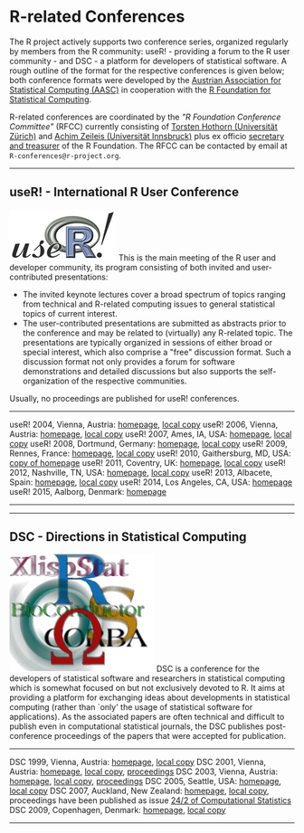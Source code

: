 # R-related Conferences

The R project actively supports two conference series, organized regularly by members from the R community: useR! - providing a forum to the R user community - and DSC - a platform for developers of statistical software. A rough outline of the format for the respective conferences is given below; both conference formats were developed by the [Austrian Association for Statistical Computing (AASC)](http://www.aasc.or.at/) in cooperation with the [R Foundation for Statistical Computing](http://www.R-project.org/foundation).

R-related conferences are coordinated by the *"R Foundation Conference Committee"* (RFCC) currently consisting of [Torsten Hothorn (Universität Zürich)](http://www.biostat.uzh.ch/aboutus/people/hothorn.html) and [Achim Zeileis (Universität Innsbruck)](http://statmath.wu.ac.at/~zeileis/) plus ex officio [secretary and treasurer](foundation/board.html) of the R Foundation. The RFCC can be contacted by email at `R-conferences@r-project.org`.

------------------------------------------------------------------------

## useR! - International R User Conference

![useR logo](useR.png) This is the main meeting of the R user and developer community, its program consisting of both invited and user-contributed presentations:

-   The invited keynote lectures cover a broad spectrum of topics ranging from technical and R-related computing issues to general statistical topics of current interest.
-   The user-contributed presentations are submitted as abstracts prior to the conference and may be related to (virtually) any R-related topic. The presentations are typically organized in sessions of either broad or special interest, which also comprise a "free" discussion format. Such a discussion format not only provides a forum for software demonstrations and detailed discussions but also supports the self-organization of the respective communities.

Usually, no proceedings are published for useR! conferences.

  ------------------------------------ ---------------------------------------------------------------------------------------------------------------------------------------------------
  useR! 2004, Vienna, Austria:         [homepage](http://www.ci.tuwien.ac.at/Conferences/useR-2004), [local copy](http://www.R-project.org/conferences/useR-2004)
  useR! 2006, Vienna, Austria:         [homepage](http://www.R-project.org/useR-2006/), [local copy](http://www.R-project.org/conferences/useR-2006)
  useR! 2007, Ames, IA, USA:           [homepage](http://user2007.org/), [local copy](http://www.R-project.org/conferences/useR-2007)
  useR! 2008, Dortmund, Germany:       [homepage](http://www.R-project.org/useR-2008/), [local copy](http://www.R-project.org/conferences/useR-2008)
  useR! 2009, Rennes, France:          [homepage](http://math.agrocampus-ouest.fr/infoglueDeliverLive/evenements/useR2009), [local copy](http://www.R-project.org/conferences/useR-2009)
  useR! 2010, Gaithersburg, MD, USA:   [copy of homepage](http://www.R-project.org/conferences/useR-2010)
  useR! 2011, Coventry, UK:            [homepage](http://www.warwick.ac.uk/statsdept/useR-2011/), [local copy](http://www.R-project.org/conferences/useR-2011)
  useR! 2012, Nashville, TN, USA:      [homepage](http://biostat.mc.vanderbilt.edu/UseR-2012), [local copy](http://www.R-project.org/conferences/useR-2012)
  useR! 2013, Albacete, Spain:         [homepage](http://www.R-project.org/useR-2013/), [local copy](http://www.R-project.org/conferences/useR-2013)
  useR! 2014, Los Angeles, CA, USA:    [homepage](http://www.R-project.org/useR-2014/)
  useR! 2015, Aalborg, Denmark:        [homepage](http://www.R-project.org/useR-2015/)
  ------------------------------------ ---------------------------------------------------------------------------------------------------------------------------------------------------

------------------------------------------------------------------------

## DSC - Directions in Statistical Computing

![DSC logo](dsc.png) DSC is a conference for the developers of statistical software and researchers in statistical computing which is somewhat focused on but not exclusively devoted to R. It aims at providing a platform for exchanging ideas about developments in statistical computing (rather than \`only' the usage of statistical software for applications). As the associated papers are often technical and difficult to publish even in computational statistical journals, the DSC publishes post-conference proceedings of the papers that were accepted for publication.

  ---------------------------------- -----------------------------------------------------------------------------------------------------------------------------------------------------------------------------------------------------------------------------------------------
  DSC 1999, Vienna, Austria:         [homepage](http://www.ci.tuwien.ac.at/Conferences/DSC-1999), [local copy](http://www.R-project.org/conferences/DSC-1999)
  DSC 2001, Vienna, Austria:         [homepage](http://www.ci.tuwien.ac.at/Conferences/DSC-2001), [local copy](http://www.R-project.org/conferences/DSC-2001), [proceedings](http://www.R-project.org/conferences/DSC-2001/Proceedings/index.html)
  DSC 2003, Vienna, Austria:         [homepage](http://www.ci.tuwien.ac.at/Conferences/DSC-2003), [local copy](http://www.R-project.org/conferences/DSC-2003), [proceedings](http://www.R-project.org/conferences/DSC-2003/Proceedings/index.html)
  DSC 2005, Seattle, USA:            [homepage](http://depts.washington.edu/dsc2005), [local copy](http://www.R-project.org/conferences/DSC-2005)
  DSC 2007, Auckland, New Zealand:   [homepage](http://www.stat.auckland.ac.nz/dsc-2007/), [local copy](http://www.R-project.org/conferences/DSC-2007), proceedings have been published as issue [24/2 of Computational Statistics](http://www.springerlink.com/content/0943-4062)
  DSC 2009, Copenhagen, Denmark:     [homepage](http://www.r-project.org/dsc-2009/), [local copy](http://www.R-project.org/conferences/DSC-2009)
  ---------------------------------- -----------------------------------------------------------------------------------------------------------------------------------------------------------------------------------------------------------------------------------------------


